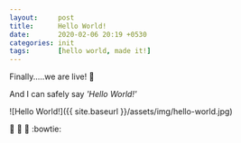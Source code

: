 ```yaml
---
layout: 	post
title: 		Hello World!
date: 		2020-02-06 20:19 +0530
categories:	init
tags:		[hello world, made it!]
---
```

Finally.....we are live! :metal:

And I can safely say *'Hello World!'*

![Hello World!]({{ site.baseurl }}/assets/img/hello-world.jpg)

:tada: :confetti_ball: :beers: :bowtie:

